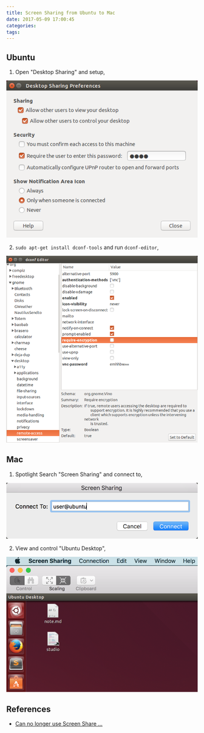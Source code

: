 ```yaml
---
title: Screen Sharing from Ubuntu to Mac
date: 2017-05-09 17:00:45
categories:
tags:
---
```


## Ubuntu

1) Open "Desktop Sharing" and setup,

![](/uploads/screen-sharing/desktop-sharing.png)

2) `sudo apt-get install dconf-tools` and run `dconf-editor`,

![](/uploads/screen-sharing/dconf-editor.png)

## Mac

1) Spotlight Search "Screen Sharing" and connect to,

<!-- more -->

![](/uploads/screen-sharing/screen-sharing.png)

2) View and control "Ubuntu Desktop",

![](/uploads/screen-sharing/ubuntu-desktop.png)

## References

* [Can no longer use Screen Share ...](https://askubuntu.com/questions/463486/can-no-longer-use-screen-share-to-connect-mac-to-ubuntu-since-upgrading-to-14-04)

<!--

Alternatives (failed):

```
# 1) Ubuntu:

$ sudo vi /etc/ssh/sshd_config
X11Forwarding yes

$ sudo service ssh restart

# 2) Mac:

# XQuartz: https://www.xquartz.org/
$ brew install Caskroom/cask/xquartz

# 3) XQuartz:

# SSH denied
$ sudo vi /etc/ssh/ssh_config
Host *
    ForwardAgent yes
    ForwardX11 yes
$ ssh -X <user@host>

# Remote Desktop from Mac to Ubuntu
$ Xnest -geometry 1280x800 :1 & DISPLAY=:1 ssh -Y <user@host> gnome-session
```

But,

```
Warning: No xauth data; using fake authentication data for X11 forwarding.
Assertion failed: (key->initialized), function dixGetPrivateAddr, file ../include/privates.h, line 122.
connect /tmp/.X11-unix/X1: Connection refused
connect /tmp/.X11-unix/X1: Connection refused

** (gnome-session:4546): WARNING **: Could not open X display
connect /tmp/.X11-unix/X1: Connection refused
connect /tmp/.X11-unix/X1: Connection refused
connect /tmp/.X11-unix/X1: Connection refused
connect /tmp/.X11-unix/X1: Connection refused

** (gnome-session:4546): WARNING **: Cannot open display:
[1]+  Abort trap: 6           Xnest -geometry 1280x800 :1
```

-->
